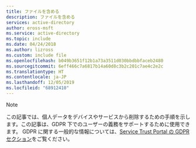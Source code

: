 ```yaml
---
title: ファイルを含める
description: ファイルを含める
services: active-directory
author: eross-msft
ms.service: active-directory
ms.topic: include
ms.date: 04/24/2018
ms.author: lizross
ms.custom: include file
ms.openlocfilehash: b049b3651f12b1a73a3511d030bbdbbfaceb2480
ms.sourcegitcommit: 6eff466c7a6817b14a60d8c3b2c201c7ae4c2e2c
ms.translationtype: HT
ms.contentlocale: ja-JP
ms.lasthandoff: 12/05/2019
ms.locfileid: "68912410"
---
```

>[!Note] 
> この記事では、個人データをデバイスやサービスから削除するための手順を示します。この記事は、GDPR 下でのユーザーの義務をサポートするために使用できます。 GDPR に関する一般的な情報については、[Service Trust Portal の GDPR セクション](https://servicetrust.microsoft.com/ViewPage/GDPRGetStarted)をご覧ください。
